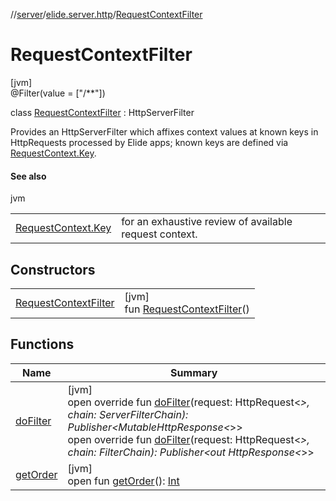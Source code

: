 //[server](../../../index.md)/[elide.server.http](../index.md)/[RequestContextFilter](index.md)

# RequestContextFilter

[jvm]\
@Filter(value = [&quot;/**&quot;])

class [RequestContextFilter](index.md) : HttpServerFilter

Provides an HttpServerFilter which affixes context values at known keys in HttpRequests processed by Elide apps; known keys are defined via [RequestContext.Key](../-request-context/-key/index.md).

#### See also

jvm

| | |
|---|---|
| [RequestContext.Key](../-request-context/-key/index.md) | for an exhaustive review of available request context. |

## Constructors

| | |
|---|---|
| [RequestContextFilter](-request-context-filter.md) | [jvm]<br>fun [RequestContextFilter](-request-context-filter.md)() |

## Functions

| Name | Summary |
|---|---|
| [doFilter](do-filter.md) | [jvm]<br>open override fun [doFilter](do-filter.md)(request: HttpRequest&lt;*&gt;, chain: ServerFilterChain): Publisher&lt;MutableHttpResponse&lt;*&gt;&gt;<br>open override fun [doFilter](index.md#-1838193004%2FFunctions%2F-1343588467)(request: HttpRequest&lt;*&gt;, chain: FilterChain): Publisher&lt;out HttpResponse&lt;*&gt;&gt; |
| [getOrder](index.md#785826419%2FFunctions%2F-1343588467) | [jvm]<br>open fun [getOrder](index.md#785826419%2FFunctions%2F-1343588467)(): [Int](https://kotlinlang.org/api/latest/jvm/stdlib/kotlin/-int/index.html) |
